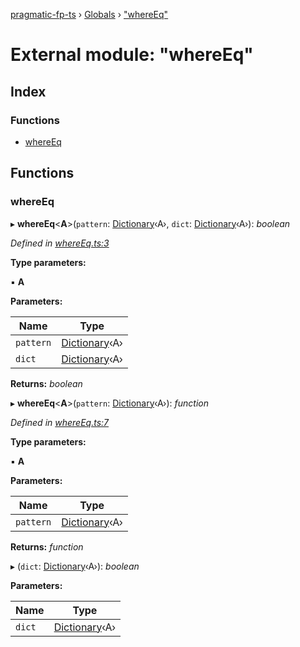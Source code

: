 [pragmatic-fp-ts](../README.md) › [Globals](../globals.md) › ["whereEq"](_whereeq_.md)

# External module: "whereEq"

## Index

### Functions

* [whereEq](_whereeq_.md#whereeq)

## Functions

###  whereEq

▸ **whereEq**<**A**>(`pattern`: [Dictionary](_types_.md#dictionary)‹A›, `dict`: [Dictionary](_types_.md#dictionary)‹A›): *boolean*

*Defined in [whereEq.ts:3](https://github.com/hermann-p/pragmatic-fp-ts/blob/65c599f/src/whereEq.ts#L3)*

**Type parameters:**

▪ **A**

**Parameters:**

Name | Type |
------ | ------ |
`pattern` | [Dictionary](_types_.md#dictionary)‹A› |
`dict` | [Dictionary](_types_.md#dictionary)‹A› |

**Returns:** *boolean*

▸ **whereEq**<**A**>(`pattern`: [Dictionary](_types_.md#dictionary)‹A›): *function*

*Defined in [whereEq.ts:7](https://github.com/hermann-p/pragmatic-fp-ts/blob/65c599f/src/whereEq.ts#L7)*

**Type parameters:**

▪ **A**

**Parameters:**

Name | Type |
------ | ------ |
`pattern` | [Dictionary](_types_.md#dictionary)‹A› |

**Returns:** *function*

▸ (`dict`: [Dictionary](_types_.md#dictionary)‹A›): *boolean*

**Parameters:**

Name | Type |
------ | ------ |
`dict` | [Dictionary](_types_.md#dictionary)‹A› |
